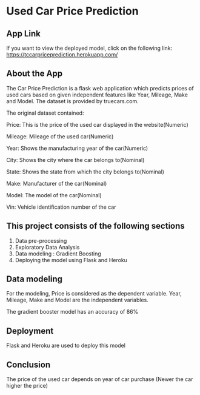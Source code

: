 # Used Car Price Prediction

## App Link
If you want to view the deployed model, click on the following link:<br />
https://tccarpriceprediction.herokuapp.com/

## About the App
The Car Price Prediction is a flask web application which predicts prices of used cars based on given independent features like Year,	Mileage, Make and Model. The dataset is provided by truecars.com.

The original dataset contained:

Price: This is the price of the used car displayed in the website(Numeric)

Mileage: Mileage of the used car(Numeric)

Year: Shows the manufacturing year of the car(Numeric)

City: Shows the city where the car belongs to(Nominal)

State: Shows the state from which the city belongs to(Nominal)

Make: Manufacturer of the car(Nominal)

Model: The model of the car(Nominal)

Vin: Vehicle identification number of the car

## This project consists of the following sections

1) Data pre-processing
2) Exploratory Data Analysis
3) Data modeling : Gradient Boosting
4) Deploying the model using Flask and Heroku

## Data modeling

For the modeling, Price is considered as the dependent variable. Year, Mileage, Make and Model are the independent variables.

The gradient booster model has an accuracy of 86%

## Deployment

Flask and Heroku are used to deploy this model

## Conclusion

The price of the used car depends on year of car purchase (Newer the car higher the price)


